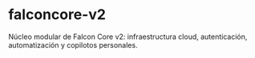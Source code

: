 # falconcore-v2
Núcleo modular de Falcon Core v2: infraestructura cloud, autenticación, automatización y copilotos personales.
